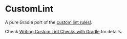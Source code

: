 CustomLint
==========

A pure Gradle port of the [custom lint rules!](http://tools.android.com/tips/lint-custom-rules).

Check [Writing Custom Lint Checks with Gradle](https://engineering.linkedin.com/android/writing-custom-lint-checks-gradle) for details.
